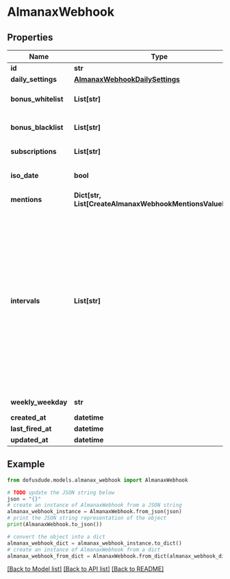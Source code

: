 # AlmanaxWebhook



## Properties

Name | Type | Description | Notes
------------ | ------------- | ------------- | -------------
**id** | **str** |  | [optional] 
**daily_settings** | [**AlmanaxWebhookDailySettings**](AlmanaxWebhookDailySettings.md) |  | [optional] 
**bonus_whitelist** | **List[str]** | Only post when these bonuses come up. From all available bonuses (ids) from /dofus2/meta/{language}/almanax/bonuses. | [optional] 
**bonus_blacklist** | **List[str]** | Skip the day when these bonuses come up. From all available bonuses (ids) from /dofus2/meta/{language}/almanax/bonuses | [optional] 
**subscriptions** | **List[str]** | Get the available subscriptions with /meta/webhooks/almanax | [optional] 
**iso_date** | **bool** | If false, it will use common local time formats and weekday translations. If true, the format is YYYY-MM-DD. | [optional] [default to False]
**mentions** | **Dict[str, List[CreateAlmanaxWebhookMentionsValueInner]]** | Almanax bonus ids mapped to array of mentions. | [optional] 
**intervals** | **List[str]** | - Daily posts each day, filtering with Black/Whitelist and mentions are applied daily. - Weekly posts the next 7 days (excluding the posting day) once per week at the specified time. With only weekly selected, of all mentions, only prior notices will come through daily. The 7 day preview gets filtered by the Black/Whitelist. - Monthly posts a preview of the next month from first to last date. The post will be on the last day of a month (ignoring day of the week) at the specified time. Mentions and filtering works like weekly. The biggest difference between daily and the other two is that daily always posts the current day while monthly and weekly only show future days. You can always combine the intervals by selecting multiple intervals for one hook or create multiple hooks for the same channel with different settings to get every highly specific combination you want. | [optional] 
**weekly_weekday** | **str** | When to post the weekly preview at the specified time. | [optional] 
**created_at** | **datetime** |  | [optional] 
**last_fired_at** | **datetime** |  | [optional] 
**updated_at** | **datetime** |  | [optional] 

## Example

```python
from dofusdude.models.almanax_webhook import AlmanaxWebhook

# TODO update the JSON string below
json = "{}"
# create an instance of AlmanaxWebhook from a JSON string
almanax_webhook_instance = AlmanaxWebhook.from_json(json)
# print the JSON string representation of the object
print(AlmanaxWebhook.to_json())

# convert the object into a dict
almanax_webhook_dict = almanax_webhook_instance.to_dict()
# create an instance of AlmanaxWebhook from a dict
almanax_webhook_from_dict = AlmanaxWebhook.from_dict(almanax_webhook_dict)
```
[[Back to Model list]](../README.md#documentation-for-models) [[Back to API list]](../README.md#documentation-for-api-endpoints) [[Back to README]](../README.md)


